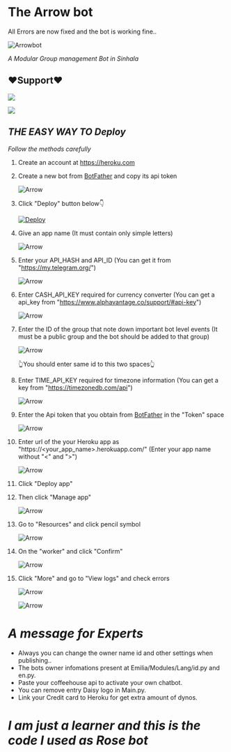 # The Arrow bot

All Errors are now fixed and the bot is working fine..

![Arrowbot](https://telegra.ph/file/2ebd3d2bf6db41a457bfd.jpg)

*A Modular Group management Bot in Sinhala*


## ❤Support❤

<a href="https://t.me/gangoffriendschannel"><img src="https://img.shields.io/badge/Join-Telegram%20Channel-red.svg?logo=Telegram"></a>

<a href="https://t.me/gangoffriends"><img src="https://img.shields.io/badge/Join-Telegram%20Group-blue.svg?logo=telegram"></a>


## _*THE EASY WAY TO Deploy*_ 

 *Follow the methods carefully*

1) Create an account at https://heroku.com


2) Create a new bot from [BotFather](t.me/BotFather) and copy its api token

      ![Arrow](https://telegra.ph/file/5a199b6ee7eb7ce0569a1.jpg)


3) Click "Deploy" button below👇

      [![Deploy](https://www.herokucdn.com/deploy/button.svg)](https://heroku.com/deploy?template=https://github.com/deshadeeth-thisarana/Arrow)


4) Give an app name (It must contain only simple letters)

      ![Arrow](https://telegra.ph/file/33a9172ef2e8d19b016bc.jpg)


5) Enter your API_HASH and API_ID (You can get it from "https://my.telegram.org/")

      ![Arrow](https://telegra.ph/file/ef4a1e62b4aeaab1a975d.jpg)


6) Enter CASH_API_KEY required for currency converter (You can get a api_key from "https://www.alphavantage.co/support/#api-key")

      ![Arrow](https://telegra.ph/file/6ca229633ecf5763d539a.jpg)


7) Enter the ID of the group that note down important bot level events (It must be a public group and the bot should be added to that group)
 
      ![Arrow](https://telegra.ph/file/bbdbf9ac5840e0f60c06c.jpg)
   
     👆You should enter same id to this two spaces👆
 


8) Enter TIME_API_KEY required for timezone information (You can get a key from "https://timezonedb.com/api")

      ![Arrow](https://telegra.ph/file/3b7d1d07929fcfb10f885.jpg)


9) Enter the Api token that you obtain from [BotFather](t.me/BotFather) in the "Token" space 

      ![Arrow](https://telegra.ph/file/a00ac13c0d3a75aa910b4.jpg)


10) Enter url of the your Heroku app as "https://<your_app_name>.herokuapp.com/" (Enter your app name without "<" and ">")

      ![Arrow](https://telegra.ph/file/86c945c478f693b618217.jpg)
       
11) Click "Deploy app" 


12) Then click "Manage app"      

      ![Arrow](https://telegra.ph/file/7d3cbab813a9283584233.jpg)
       
       
13) Go to "Resources" and click pencil symbol       

      ![Arrow](https://telegra.ph/file/e30108aca03d14e3c467f.jpg)
       

14) On the "worker" and click "Confirm"      

      ![Arrow](https://telegra.ph/file/f12271d3925deabf1aa5c.jpg)


15) Click "More" and go to "View logs" and check errors
       
      ![Arrow](https://telegra.ph/file/91fa7470c6cc995480960.jpg)
       
      ![Arrow](https://telegra.ph/file/0e7f33382dff994245b85.jpg)
       
 
# *A message for Experts*
   
   - Always you can change the owner name id and other settings when publishing..
   - The bots owner infomations present at Emilia/Modules/Lang/id.py and en.py.
   - Paste your coffeehouse api to activate your own chatbot.
   - You can remove entry Daisy logo in Main.py.
   - Link your Credit card to Heroku for get extra amount of dynos.
     
# *I am just a learner and this is the code I used as Rose bot*
